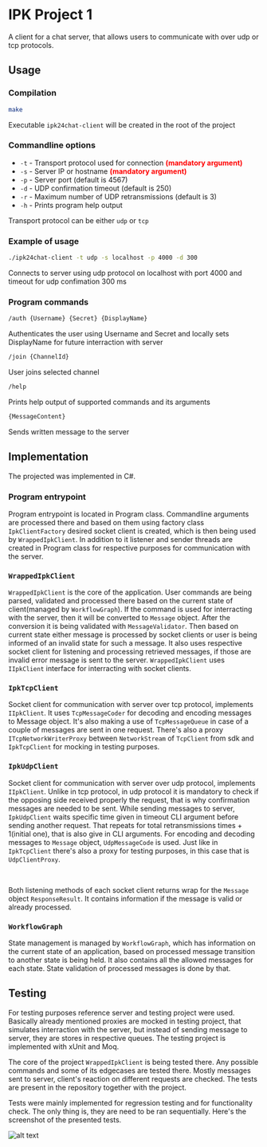 # IPK Project 1

A client for a chat server, that allows users to communicate with over udp or tcp protocols.

## Usage 

### Compilation

```bash
make
```
Executable ```ipk24chat-client``` will be created in the root of the project
### Commandline options

* ```-t``` - Transport protocol used for connection <span style="color:red;font-weight:bold">(mandatory argument)</span>
* ```-s``` - Server IP or hostname <span style="color:red;font-weight:bold">(mandatory argument)</span>
* ```-p``` - Server port (default is 4567)
* ```-d``` - UDP confirmation timeout (default is 250)
* ```-r``` - Maximum number of UDP retransmissions (default is 3)
* ```-h``` - Prints program help output

Transport protocol can be either ```udp``` or ```tcp```


### Example of usage

```bash
./ipk24chat-client -t udp -s localhost -p 4000 -d 300
```

Connects to server using udp protocol on localhost with port 4000 and timeout for udp confimation 300 ms

### Program commands

```bash
/auth {Username} {Secret} {DisplayName} 
```
Authenticates the user using Username and Secret and locally sets DisplayName for future interraction with server

```bash
/join {ChannelId} 
```
User joins selected channel

```bash
/help
```
Prints help output of supported commands and its arguments 

```bash
{MessageContent}
```
Sends written message to the server 

## Implementation

The projected was implemented in C#.

### Program entrypoint

Program entrypoint is located in Program class. Commandline arguments are processed there and based on them using factory class ```IpkClientFactory``` desired socket client is created, which is then being used by ```WrappedIpkClient```. In addition to it listener and sender threads are created in Program class for respective purposes for communication with the server.

### ```WrappedIpkClient```

```WrappedIpkClient``` is the core of the application. User commands are being parsed, validated and processed there based on the current state of client(managed by ```WorkflowGraph```). If the command is used for interracting with the server, then it will be converted to ```Message``` object. After the conversion it is being validated with ```MessageValidator```. Then based on current state either message is processed by socket clients or user is being informed of an invalid state for such a message. It also uses respective socket client for listening and processing retrieved messages, if those are invalid error message is sent to the server. ```WrappedIpkClient``` uses ```IIpkClient``` interface for interracting with socket clients.

### ```IpkTcpClient```

Socket client for communication with server over tcp protocol, implements ```IIpkClient```. It uses ```TcpMessageCoder``` for decoding and encoding messages to Message object. It's also making a use of ```TcpMessageQueue``` in case of a couple of messages are sent in one request. There's also a proxy ```ITcpNetworkWriterProxy``` between ```NetworkStream``` of ```TcpClient``` from sdk and ```IpkTcpClient``` for mocking in testing purposes.


### ```IpkUdpClient```

Socket client for communication with server over udp protocol, implements ```IIpkClient```. Unlike in tcp protocol, in udp protocol it is mandatory to check if the opposing side received properly the request, that is why confirmation messages are needed to be sent. While sending messages to server, ```IpkUdpClient``` waits specific time given in timeout CLI argument before sending another request. That repeats for total retransmissions times + 1(initial one), that is also give in CLI arguments. For encoding and decoding messages to ```Message``` object, ```UdpMessageCode``` is used. Just like in ```IpkTcpClient``` there's also a proxy for testing purposes, in this case that is ```UdpClientProxy```.

<br>

Both listening methods of each socket client returns wrap for the ```Message``` object ```ResponseResult```. It contains information if the message is valid or already processed.


### ```WorkflowGraph```
State management is managed by ```WorkflowGraph```, which has information on the current state of an application, based on processed message transition to another state is being held. It also contains all the allowed messages for each state. State validation of processed messages is done by that.

## Testing

For testing purposes reference server and testing project were used. Basically already mentioned proxies are mocked in testing project, that simulates interraction with the server, but instead of sending message to server, they are stores in respective queues. The testing project is implemented with xUnit and Moq. 

The core of the project ```WrappedIpkClient``` is being tested there. Any possible commands and some of its edgecases are tested there. Mostly messages sent to server, client's reaction on different requests are checked. The tests are present in the repository together with the project.

Tests were mainly implemented for regression testing and for functionality check. The only thing is, they are need to be ran sequentially. Here's the screenshot of the presented tests.

![alt text](./test_check.png)